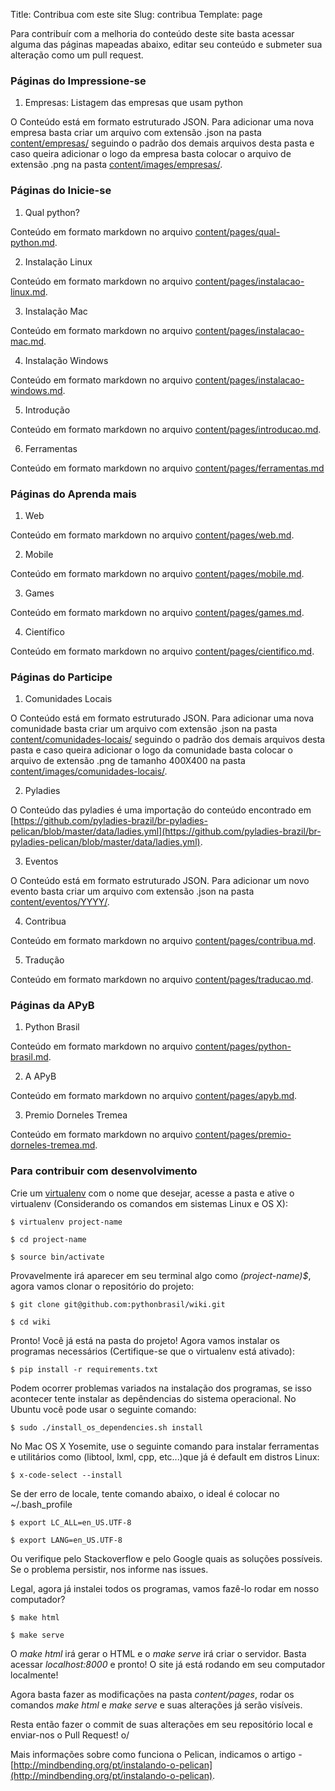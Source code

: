 Title: Contribua com este site
Slug: contribua
Template: page

Para contribuír com a melhoria do conteúdo deste site basta acessar alguma das páginas mapeadas abaixo, editar seu conteúdo e submeter sua alteração como um pull request.

### Páginas do Impressione-se

1. Empresas: Listagem das empresas que usam python

O Conteúdo está em formato estruturado JSON. Para adicionar uma nova empresa basta criar um arquivo com extensão .json na pasta [content/empresas/](https://github.com/pythonbrasil/wiki/tree/pelican/content/empresas) seguindo o padrão dos demais arquivos desta pasta e caso queira adicionar o logo da empresa basta colocar o arquivo de extensão .png na pasta [content/images/empresas/](https://github.com/pythonbrasil/wiki/tree/pelican/content/images/empresas).

### Páginas do Inicie-se

1. Qual python?

Conteúdo em formato markdown no arquivo [content/pages/qual-python.md](https://github.com/pythonbrasil/wiki/blob/pelican/content/pages/qual-python.md).

2. Instalação Linux

Conteúdo em formato markdown no arquivo [content/pages/instalacao-linux.md](https://github.com/pythonbrasil/wiki/blob/pelican/content/pages/instalacao-linux.md).

3. Instalação Mac

Conteúdo em formato markdown no arquivo [content/pages/instalacao-mac.md](https://github.com/pythonbrasil/wiki/blob/pelican/content/pages/instalacao-mac.md).

4. Instalação Windows

Conteúdo em formato markdown no arquivo [content/pages/instalacao-windows.md](https://github.com/pythonbrasil/wiki/blob/pelican/content/pages/instalacao-windows.md).

5. Introdução

Conteúdo em formato markdown no arquivo [content/pages/introducao.md](https://github.com/pythonbrasil/wiki/blob/pelican/content/pages/introducao.md).

6. Ferramentas

Conteúdo em formato markdown no arquivo [content/pages/ferramentas.md](https://github.com/pythonbrasil/wiki/blob/pelican/content/pages/ferramentas.md)

### Páginas do Aprenda mais

1. Web

Conteúdo em formato markdown no arquivo [content/pages/web.md](https://github.com/pythonbrasil/wiki/blob/pelican/content/pages/web.md).

2. Mobile

Conteúdo em formato markdown no arquivo [content/pages/mobile.md](https://github.com/pythonbrasil/wiki/blob/pelican/content/pages/mobile.md).

3. Games

Conteúdo em formato markdown no arquivo [content/pages/games.md](https://github.com/pythonbrasil/wiki/blob/pelican/content/pages/games.md).

4. Científico

Conteúdo em formato markdown no arquivo [content/pages/cientifico.md](https://github.com/pythonbrasil/wiki/blob/pelican/content/pages/cientifico.md).

### Páginas do Participe

1. Comunidades Locais

O Conteúdo está em formato estruturado JSON. Para adicionar uma nova comunidade basta criar um arquivo com extensão .json na pasta [content/comunidades-locais/](https://github.com/pythonbrasil/wiki/tree/pelican/content/comunidades-locais) seguindo o padrão dos demais arquivos desta pasta e caso queira adicionar o logo da comunidade basta colocar o arquivo de extensão .png de tamanho 400X400 na pasta [content/images/comunidades-locais/](https://github.com/pythonbrasil/wiki/tree/pelican/content/images/comunidades-locais).

2. Pyladies

O Conteúdo das pyladies é uma importação do conteúdo encontrado em [https://github.com/pyladies-brazil/br-pyladies-pelican/blob/master/data/ladies.yml](https://github.com/pyladies-brazil/br-pyladies-pelican/blob/master/data/ladies.yml).

3. Eventos

O Conteúdo está em formato estruturado JSON. Para adicionar um novo evento basta criar um arquivo com extensão .json na pasta [content/eventos/YYYY/](https://github.com/pythonbrasil/wiki/tree/pelican/content/eventos).

4. Contribua

Conteúdo em formato markdown no arquivo [content/pages/contribua.md](https://github.com/pythonbrasil/wiki/blob/pelican/content/pages/contribua.md).

5. Tradução

Conteúdo em formato markdown no arquivo [content/pages/traducao.md](https://github.com/pythonbrasil/wiki/blob/pelican/content/pages/traducao.md).

### Páginas da APyB

1. Python Brasil

Conteúdo em formato markdown no arquivo [content/pages/python-brasil.md](https://github.com/pythonbrasil/wiki/blob/pelican/content/pages/python-brasil.md).

2. A APyB

Conteúdo em formato markdown no arquivo [content/pages/apyb.md](https://github.com/pythonbrasil/wiki/blob/pelican/content/pages/apyb.md).

3. Premio Dorneles Tremea

Conteúdo em formato markdown no arquivo [content/pages/premio-dorneles-tremea.md](https://github.com/pythonbrasil/wiki/blob/pelican/content/pages/premio-dorneles-tremea.md).

### Para contribuir com desenvolvimento

Crie um [virtualenv](https://virtualenv.readthedocs.org/en/latest/) com o nome que desejar, acesse a pasta e ative o virtualenv (Considerando os comandos em sistemas Linux e OS X):

```
$ virtualenv project-name

$ cd project-name

$ source bin/activate
```

Provavelmente irá aparecer em seu terminal algo como *(project-name)$*, agora vamos clonar o repositório do projeto:

```
$ git clone git@github.com:pythonbrasil/wiki.git

$ cd wiki
```

Pronto! Você já está na pasta do projeto! Agora vamos instalar os programas necessários (Certifique-se que o virtualenv está ativado):

```
$ pip install -r requirements.txt
```

Podem ocorrer problemas variados na instalação dos programas, se isso acontecer tente instalar as depêndencias do sistema operacional. No Ubuntu você pode usar o seguinte comando:

```
$ sudo ./install_os_dependencies.sh install
```

No Mac OS X Yosemite, use o seguinte comando para instalar ferramentas e utilitários como (libtool, lxml, cpp, etc...)que já é default em distros Linux:

```
$ x-code-select --install
```

Se der erro de locale, tente comando abaixo, o ideal é colocar no ~/.bash_profile

```
$ export LC_ALL=en_US.UTF-8

$ export LANG=en_US.UTF-8
```

Ou verifique pelo Stackoverflow e pelo Google quais as soluções possíveis. Se o problema persistir, nos informe nas issues.

Legal, agora já instalei todos os programas, vamos fazê-lo rodar em nosso computador?

```
$ make html

$ make serve
```

O *make html* irá gerar o HTML e o *make serve* irá criar o servidor. Basta acessar *localhost:8000* e pronto! O site já está rodando em seu computador localmente!

Agora basta fazer as modificações na pasta *content/pages*, rodar os comandos *make html* e *make serve* e suas alterações já serão visíveis.

Resta então fazer o commit de suas alterações em seu repositório local e enviar-nos o Pull Request! o/

Mais informações sobre como funciona o Pelican, indicamos o artigo - [http://mindbending.org/pt/instalando-o-pelican](http://mindbending.org/pt/instalando-o-pelican).
